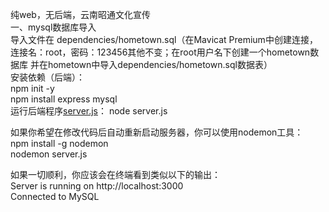 纯web，无后端，云南昭通文化宣传  
一、mysql数据库导入  
导入文件在 dependencies/hometown.sql（在Mavicat Premium中创建连接，
连接名：root，密码：123456其他不变；在root用户名下创建一个hometown数据库
并在hometown中导入dependencies/hometown.sql数据表）  
安装依赖（后端）：  
npm init -y  
npm install express mysql  
运行后端程序[server.js](js%2Fserver.js)：
node server.js  

如果你希望在修改代码后自动重新启动服务器，你可以使用nodemon工具：  
npm install -g nodemon  
nodemon server.js  

如果一切顺利，你应该会在终端看到类似以下的输出：  
Server is running on http://localhost:3000  
Connected to MySQL


